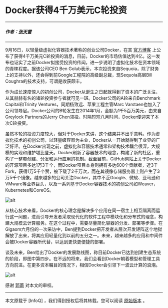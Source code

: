 # Docker获得4千万美元C轮投资

---

##### 作者：[张天雷](http://www.infoq.com/cn/author/%E5%BC%A0%E5%A4%A9%E9%9B%B7)

---

9月16日，以轻量级虚拟化容器技术著称的创业公司Docker，在其  [官方博客](http://blog.docker.com/2014/09/docker-closes-40m-series-c-led-by-sequoia/) 上公布了获得4千万美元C轮投资的消息，目前，Docker的市场估值达到4亿。这一发布也证实了之前Docker拟接受投资的传闻，进一步说明了虚拟化技术在资本领域的青睐程度。据该公司CEO Ben Golub表示，本次投资来自Sequoia，除了财务上的支持以外，还会得到前Google工程院的高级副总裁，现Sequoia高层Bill Coughra的技术支持，可谓是收获颇丰。

作为成长速度惊人的初创公司，Docker从诞生之日起就得到了资本的广泛关注，从其赫赫有名的诸轮投资参与者就可见一斑。Docker公司的A轮来自Benchmark Capital和Trinity Ventures，同期杨致远、苹果工程主管Marc Varstaen也加入了公司领导层。Docker公司的B轮发生在2014年1月，金额为1千5百万美元，由来自Greylock Partners的Jerry Chen领投。时隔短短八月时间，Docker便迎来了本次C轮投资。

虽然本轮的投资力度较大，但对于Docker来讲，这个结果并不出乎意料。作为虚拟化技术的初创公司，以轻量级容器为主业，Docker从一开始就得到了业界的广泛好评。在Docker出现之前，虚拟化和容器技术通常和架构技术耦合很深，大规模的实现和维护堪比登天。Docker刷新了容器技术的理念，构建了新的社区，重构了一整套创建、分发和运行应用的机制。截至目前，GitHub网站上关于Docker的开源项目多达1万3千个，而Docker项目本身则拥有多达600个贡献者，近3千Fork，获得1万5千个赞，被下载了2千万次，而在其镜像存储服务器上则产生了3万5千个镜像。越来越多的公司关注Docker，其中不乏Google、微软、亚马逊和VMware等业界巨头，以及一系列基于Docker容器技术的初创公司如Weaver，Kubernetes和CoreOS。

![alt](http://resource.docker.cn/docker-ecosystem-integrated.png)

从核心技术来看，Docker的核心理念是解决多个应用在同一宿主上相互隔离而运行这一问题，进而引导开发者采取现代化的软件工程中模块化和分布式的理念，构建大规模云计算服务。在这个过程中，需要尽量简化容器的分发、部署等步骤。在Gigaom六月份的一次采访中，Ben提到Docker把开发者从层次开发矩阵这个地狱解放了出来，将其应用轻量化到以前的五分之一。未来，越来越多的应用和中间件会被Docker容器所代替，以达到更快更便捷的部署。

谈及未来，Ben给出了Docker的发展路线图，称目前Docker已达到创建生态系统的阶段，即图中第四步。在不远的将来，我们会看到Docker朝着模型和管理工具方向前进。在更多资本瞩目的情况下，相信Docker会引领下一波云计算的浪潮。

![alt](http://resource.docker.cn/docker-roadmap.png)

感谢 [郭蕾](http://www.infoq.com/cn/author/%E9%83%AD%E8%95%BE) 对本文的审校。

---

本文原载于 [InfoQ] ，我们得到授权后将其转载。您可以阅读 [原始版本](http://www.infoq.com/cn/news/2014/09/docker-investment) 。
